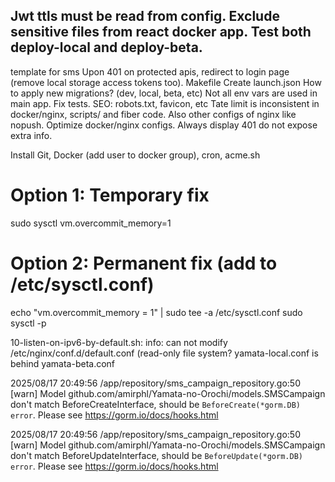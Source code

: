 Jwt ttls must be read from config.
Exclude sensitive files from react docker app.
Test both deploy-local and deploy-beta.
------
template for sms
Upon 401 on protected apis, redirect to login page (remove local storage access tokens too).
Makefile
Create launch.json
How to apply new migrations? (dev, local, beta, etc)
Not all env vars are used in main app.
Fix tests.
SEO: robots.txt, favicon, etc
Tate limit is inconsistent in docker/nginx, scripts/ and fiber code.
    Also other configs of nginx like nopush.
Optimize docker/nginx configs.
Always display 401 do not expose extra info.

Install Git, Docker (add user to docker group), cron, acme.sh

# Option 1: Temporary fix
sudo sysctl vm.overcommit_memory=1

# Option 2: Permanent fix (add to /etc/sysctl.conf)
echo "vm.overcommit_memory = 1" | sudo tee -a /etc/sysctl.conf
sudo sysctl -p

10-listen-on-ipv6-by-default.sh: info: can not modify /etc/nginx/conf.d/default.conf (read-only file system?
yamata-local.conf is behind yamata-beta.conf

2025/08/17 20:49:56 /app/repository/sms_campaign_repository.go:50
[warn] Model github.com/amirphl/Yamata-no-Orochi/models.SMSCampaign don't match BeforeCreateInterface, should be `BeforeCreate(*gorm.DB) error`. Please see https://gorm.io/docs/hooks.html

2025/08/17 20:49:56 /app/repository/sms_campaign_repository.go:50
[warn] Model github.com/amirphl/Yamata-no-Orochi/models.SMSCampaign don't match BeforeUpdateInterface, should be `BeforeUpdate(*gorm.DB) error`. Please see https://gorm.io/docs/hooks.html

